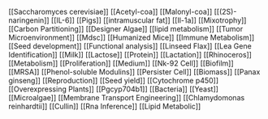[[Saccharomyces cerevisiae]]
[[Acetyl-coa]]
[[Malonyl-coa]]
[[(2S)-naringenin]]
[[IL-6]]
[[Pigs]]
[[intramuscular fat]]
[[Il-1a]]
[[Mixotrophy]]
[[Carbon Partitioning]]
[[Designer Algae]]
[[lipid metabolism]]
[[Tumor Microenvironment]]
[[Mdsc]]
[[Humanized Mice]]
[[Immune Metabolism]]
[[Seed development]]
[[Functional analysis]]
[[Linseed Flax]]
[[Lea Gene Identification]]
[[Milk]]
[[Lactose]]
[[Protein]]
[[Lactation]]
[[Rhinoceros]]
[[Metabolism]]
[[Proliferation]]
[[Medium]]
[[Nk-92 Cell]]
[[Biofilm]]
[[MRSA]]
[[Phenol-soluble Modulins]]
[[Persister Cell]]
[[Biomass]]
[[Panax ginseng]]
[[Reproduction]]
[[Seed yield]]
[[Cytochrome p450]]
[[Overexpressing Plants]]
[[Pgcyp704b1]]
[[Bacteria]]
[[Yeast]]
[[Microalgae]]
[[Membrane Transport Engineering]]
[[Chlamydomonas reinhardtii]]
[[Cullin]]
[[Rna Inference]]
[[Lipid Metabolic]]
